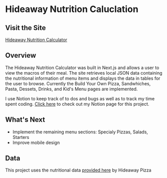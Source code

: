 # Hideaway Nutrition Caluclation

## Visit the Site

[Hideaway Nutrition Calculator](https://hideaway-nutrition-calculator.vercel.app/)

## Overview

The Hideaway Nutrition Calculator was built in Next.js and allows a user to view the macros of their meal. The site retrieves local JSON data containing the nutritional information of menu items and displays the data in tables for the user to browse. Currently the Build Your Own Pizza, Sandwhiches, Pasta, Dessets, Drinks, and Kid's Menu pages are implemented.

I use Notion to keep track of to dos and bugs as well as to track my time spent coding. [Click here](https://dalyn-lambert.notion.site/7c81a0c1639c4b6f91a867dedb75a9cc) to check out my Notion page for this project.

## What's Next

- Implement the remaining menu sections: Specialy Pizzas, Salads, Starters
- Improve mobile design

## Data

This project uses the nutritional data [provided here](https://static1.squarespace.com/static/5cbf5a350cf57df7fb43982e/t/5f9ad90fa72176270b75b14e/1603983632082/Hideaway+Pizza+Nutrition+Information.pdf) by Hideaway Pizza
